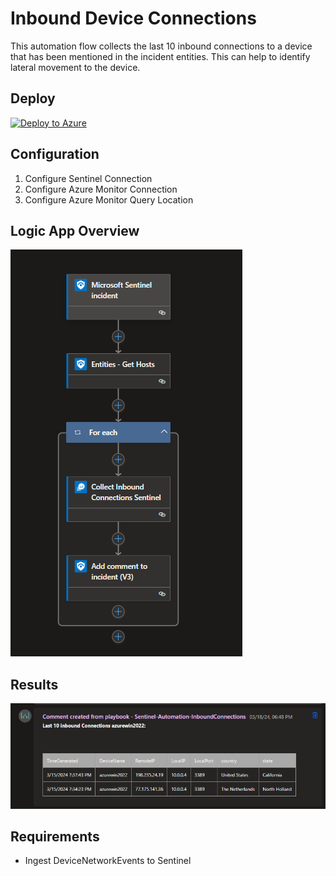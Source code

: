 # Inbound Device Connections
This automation flow collects the last 10 inbound connections to a device that has been mentioned in the incident entities. This can help to identify lateral movement to the device.

## Deploy
[![Deploy to Azure](https://aka.ms/deploytoazurebutton)](https://portal.azure.com/#create/Microsoft.Template/uri/https%3A%2F%2Fraw.githubusercontent.com%2FBert-JanP%2FSentinel-Automation%2Fmain%2FInbound%2520Device%2520Connections%2Fazuredeploy.json)

## Configuration
1. Configure Sentinel Connection
2. Configure Azure Monitor Connection
3. Configure Azure Monitor Query Location

## Logic App Overview
![Alt text](./Images/LogicAppOverview.png "Inbound Device Connections Overview")

## Results
![Alt text](./Images/Results.png "Inbound Device Connections Results")

## Requirements
- Ingest DeviceNetworkEvents to Sentinel